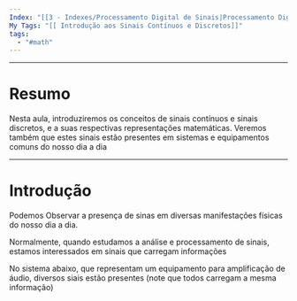 ```yaml
---
Index: "[[3 - Indexes/Processamento Digital de Sinais|Processamento Digital de Sinais]]"
My Tags: "[[ Introdução aos Sinais Contínuos e Discretos]]"
tags:
  - "#math"
---
```

---
# Resumo
Nesta aula, introduziremos os conceitos de sinais contínuos e sinais discretos, e a suas respectivas representações matemáticas. Veremos também que estes sinais estão presentes em sistemas e equipamentos comuns do nosso dia a dia

---
# Introdução
Podemos Observar a presença de sinas em diversas manifestações físicas do nosso dia a dia.

Normalmente, quando estudamos a análise e processamento de sinais, estamos interessados em sinais que carregam informações 

No sistema abaixo, que representam um equipamento para amplificação de áudio, diversos siais estão presentes (note que todos carregam a mesma informação)